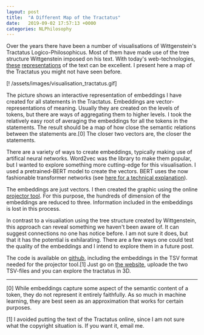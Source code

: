 ```yaml
---
layout: post
title:  "A Different Map of the Tractatus"
date:   2019-09-02 17:57:13 +0000
categories: NLPhilosophy
---
```


Over the years there have been a number of visualisations of Wittgenstein's Tractatus Logico-Philosophicus. Most of them have made use of the tree structure Wittgenstein imposed on his text. With today's web-technologies, [these](https://homepage.univie.ac.at/noichlm94/posts/tractatus/) [representations](https://pbellon.github.io/tractatus-tree/) of the text can be excellent. I present here a map of the Tractatus you might not have seen before. 

[! /assets/images/visualisation_tractatus.gif]

The picture shows an interactive representation of embeddings I have created for all statements in the Tractatus. Embeddings are vector-representations of meaning. Usually they are created on the levels of tokens, but there are ways of aggregating them to higher levels. I took the relatively easy root of averaging the embeddings for all the tokens in the statements. The result should be a map of how close the semantic relations between the statements are.[0] The closer two vectors are, the closer the statements.

There are a variety of ways to create embeddings, typically making use of artifical neural networks. Word2vec was the library to make them popular, but I wanted to explore something more cutting-edge for this visualisation. I used a pretrained-BERT model to create the vectors. BERT uses the now fashionable transformer networks (see [here for a technical explanation](http://nlp.seas.harvard.edu/2018/04/03/attention.html)).

The embeddings are just vectors. I then created the graphic using the online [projector tool](http://projector.tensorflow.org/). For this purpose, the hundreds of dimension of the embeddings are reduced to three. Information included in the embeddings is lost in this process. 

In contrast to a visualiation using the tree structure created by Wittgenstein, this approach can reveal something we haven't been aware of. It can suggest connections no one has notice before. I am not sure it does, but that it has the potential is exhilarating. There are a few ways one could test the quality of the embeddings and I intend to explore them in a future post.

The code is available on [github](https://github.com/dstrohmaier/tractatus_embeddings/), including the embeddings in the TSV format needed for the projector tool.[1] Just go on [the website](http://projector.tensorflow.org/), uploade the two TSV-files and you can explore the tractatus in 3D.

---
[0] While embeddings capture some aspect of the semantic content of a token, they do not represent it entirely faithfully. As so much in machine learning, they are best seen as an approximation that works for certain purposes. 

[1] I avoided putting the text of the Tractatus online, since I am not sure what the copyright situation is. If you want it, email me.